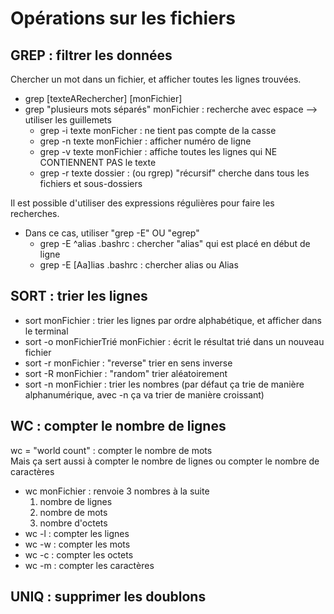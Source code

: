 # Opérations sur les fichiers
## GREP : filtrer les données
Chercher un mot dans un fichier, et afficher toutes les lignes trouvées.  
- grep [texteARechercher] [monFichier]
- grep "plusieurs mots séparés" monFichier : recherche avec espace --> utiliser les guillemets
  - grep -i texte monFicher : ne tient pas compte de la casse
  - grep -n texte monFichier : afficher numéro de ligne
  - grep -v texte monFichier : affiche toutes les lignes qui NE CONTIENNENT PAS le texte
  - grep -r texte dossier : (ou rgrep) "récursif" cherche dans tous les fichiers et sous-dossiers  

Il est possible d'utiliser des expressions régulières pour faire les recherches.
- Dans ce cas, utiliser "grep -E" OU "egrep"
  - grep -E ^alias .bashrc : chercher "alias" qui est placé en début de ligne
  - grep -E [Aa]lias .bashrc : chercher alias ou Alias

## SORT : trier les lignes
- sort monFichier : trier les lignes par ordre alphabétique, et afficher dans le terminal
- sort -o monFichierTrié monFichier : écrit le résultat trié dans un nouveau fichier
- sort -r monFichier : "reverse" trier en sens inverse
- sort -R monFichier : "random" trier aléatoirement
- sort -n monFichier : trier les nombres (par défaut ça trie de manière alphanumérique, avec -n ça va trier de manière croissant)

## WC : compter le nombre de lignes
wc = "world count" : compter le nombre de mots  
Mais ça sert aussi à compter le nombre de lignes ou compter le nombre de caractères
- wc monFichier : renvoie 3 nombres à la suite
  1. nombre de lignes
  2. nombre de mots
  3. nombre d'octets
- wc -l : compter les lignes
- wc -w : compter les mots
- wc -c : compter les octets
- wc -m : compter les caractères

## UNIQ : supprimer les doublons





